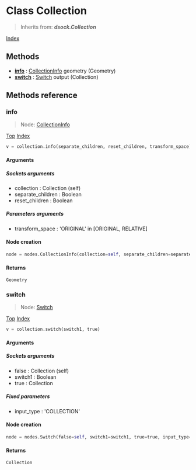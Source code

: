 
# Class Collection

> Inherits from: ***dsock.Collection***


[Index](/docs/index.md)

## Methods



- [**info**](#info) : [CollectionInfo](../nodes/CollectionInfo.md) geometry (Geometry)
- [**switch**](#switch) : [Switch](../nodes/Switch.md) output (Collection)



## Methods reference


### info

> Node: [CollectionInfo](../nodes/{self.node_name}.md)


[Top](#class-collection) [Index](/docs/index.md)

```python
v = collection.info(separate_children, reset_children, transform_space)
```


#### Arguments


##### Sockets arguments



- collection : Collection (self)
- separate_children : Boolean
- reset_children : Boolean



##### Parameters arguments



- transform_space : 'ORIGINAL' in [ORIGINAL, RELATIVE]



#### Node creation


```python
node = nodes.CollectionInfo(collection=self, separate_children=separate_children, reset_children=reset_children, transform_space=transform_space)
```


#### Returns

    Geometry

### switch

> Node: [Switch](../nodes/{self.node_name}.md)


[Top](#class-collection) [Index](/docs/index.md)

```python
v = collection.switch(switch1, true)
```


#### Arguments


##### Sockets arguments



- false : Collection (self)
- switch1 : Boolean
- true : Collection



##### Fixed parameters



- input_type : 'COLLECTION'



#### Node creation


```python
node = nodes.Switch(false=self, switch1=switch1, true=true, input_type='COLLECTION')
```


#### Returns

    Collection

